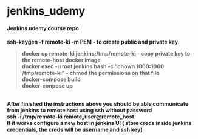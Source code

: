 # jenkins_udemy
<h4>Jenkins udemy course repo <h4/>

ssh-keygen -f remote-ki -m PEM - to create public and private key <br>
> docker cp remote-ki jenkins:/tmp/remote-ki - copy private key to the remote-host docker image <br>
> docker exec -u root jenkins bash -c "chown 1000:1000 /tmp/remote-ki" - chmod the permissions on that file <br>
docker-compose build <br>
docker-conpose up <br>
<br>
After finished the instructions above you should be able communicate from jenkins to remote host using ssh without password
<br>
ssh -i /tmp/remote-ki remote_user@remote_host
<br>
If it works configure a new host in jenkins UI ( store creds inside jenkins credentials, the creds will be username and ssh key)


